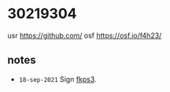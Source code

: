 # 30219304
usr https://github.com/
osf https://osf.io/f4h23/


## notes
+ `18-sep-2021` Sign [fkps3](https://osf.io/6vgrq).
